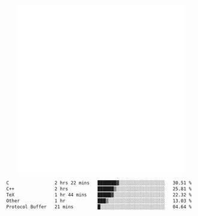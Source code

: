 <div align="center">
    <a href="https://konst.fish">
        <img src="https://raw.githubusercontent.com/konstfish/konstfish/master/fish.svg" alt="Logo" width="450"/>
    </a>
</div>

<!--START_SECTION:waka-->
```text
C                 2 hrs 22 mins   ███████▓░░░░░░░░░░░░░░░░░   30.51 % 
C++               2 hrs           ██████▒░░░░░░░░░░░░░░░░░░   25.81 % 
TeX               1 hr 44 mins    █████▓░░░░░░░░░░░░░░░░░░░   22.32 % 
Other             1 hr            ███▒░░░░░░░░░░░░░░░░░░░░░   13.03 % 
Protocol Buffer   21 mins         █░░░░░░░░░░░░░░░░░░░░░░░░   04.64 % 
```
<!--END_SECTION:waka-->
